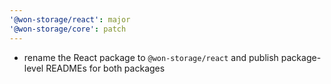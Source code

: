```yaml
---
'@won-storage/react': major
'@won-storage/core': patch
---
```


- rename the React package to `@won-storage/react` and publish package-level READMEs for both packages
